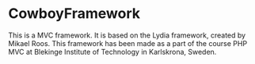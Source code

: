 CowboyFramework
===============
This is a MVC framework. It is based on the Lydia framework, created by Mikael Roos. 
This framework has been made as a part of the course PHP MVC at Blekinge Institute of Technology in Karlskrona, Sweden.

